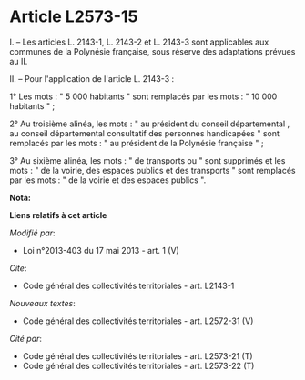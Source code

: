 # Article L2573-15

I. – Les articles L. 2143-1, L. 2143-2 et L. 2143-3 sont applicables aux communes de la Polynésie française, sous réserve des
adaptations prévues au II.

II. – Pour l'application de l'article L. 2143-3 :

1° Les mots : " 5 000 habitants " sont remplacés par les mots : " 10 000 habitants " ;

2° Au troisième alinéa, les mots : " au président du conseil départemental , au conseil départemental consultatif des
personnes handicapées " sont remplacés par les mots : " au président de la Polynésie française " ;

3° Au sixième alinéa, les mots : " de transports ou " sont supprimés et les mots : " de la voirie, des espaces publics et des
transports " sont remplacés par les mots : " de la voirie et des espaces publics ".

**Nota:**



**Liens relatifs à cet article**

_Modifié par_:

  - Loi n°2013-403 du 17 mai 2013 - art. 1 (V)

_Cite_:

  - Code général des collectivités territoriales - art. L2143-1

_Nouveaux textes_:

  - Code général des collectivités territoriales - art. L2572-31 (V)

_Cité par_:

  - Code général des collectivités territoriales - art. L2573-21 (T)
  - Code général des collectivités territoriales - art. L2573-22 (T)
